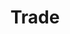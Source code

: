 ---
layout: content
data: technology
title: Trade
isHome: true
link: https://figure.nz/search/?query=m%C4%81ori%20technology&ref=mfnz
---